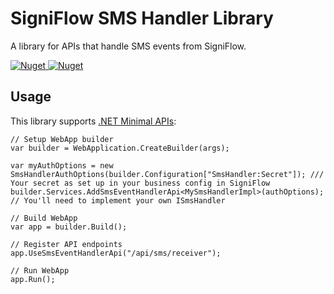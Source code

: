 # SigniFlow SMS Handler Library

A library for APIs that handle SMS events from SigniFlow.

[![Nuget](https://img.shields.io/nuget/v/SigniFlow.SmsHandler) ![Nuget](https://img.shields.io/nuget/dt/SigniFlow.SmsHandler)](https://www.nuget.org/packages/SigniFlow.SmsHandler/)

## Usage

This library
supports [.NET Minimal APIs](https://learn.microsoft.com/en-us/aspnet/core/fundamentals/minimal-apis?view=aspnetcore-8.0):

```CSharp
// Setup WebApp builder
var builder = WebApplication.CreateBuilder(args);

var myAuthOptions = new SmsHandlerAuthOptions(builder.Configuration["SmsHandler:Secret"]); /// Your secret as set up in your business config in SigniFlow
builder.Services.AddSmsEventHandlerApi<MySmsHandlerImpl>(authOptions); // You'll need to implement your own ISmsHandler

// Build WebApp
var app = builder.Build();

// Register API endpoints
app.UseSmsEventHandlerApi("/api/sms/receiver");

// Run WebApp
app.Run();
```

